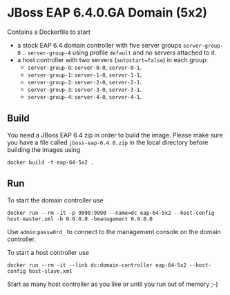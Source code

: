 # JBoss EAP 6.4.0.GA Domain (5x2)

Contains a Dockerfile to start 
 
- a stock EAP 6.4 domain controller with five server groups `server-group-0` .. `server-group-4` using profile `default` and no servers attached to it.
- a host controller with two servers (`autostart=false`) in each group: 
    - `server-group-0`: `server-0-0`, `server-0-1`.
    - `server-group-1`: `server-1-0`, `server-1-1`.
    - `server-group-2`: `server-2-0`, `server-2-1`.
    - `server-group-3`: `server-3-0`, `server-3-1`.
    - `server-group-4`: `server-4-0`, `server-4-1`.

## Build

You need a JBoss EAP 6.4 zip in order to build the image. Please make sure you have a file called `jboss-eap-6.4.0.zip` in the local directory before building the images using
 
    docker build -t eap-64-5x2 .

## Run

To start the domain controller use 

    docker run --rm -it -p 9990:9990 --name=dc eap-64-5x2 --host-config host-master.xml -b 0.0.0.0 -bmanagement 0.0.0.0
    
Use `admin`:`passw0rd_` to connect to the management console on the domain controller. 
    
To start a host controller use

    docker run --rm -it --link dc:domain-controller eap-64-5x2 --host-config host-slave.xml

Start as many host controller as you like or until you run out of memory ;-)
